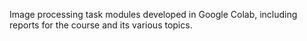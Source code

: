 Image processing task modules developed in Google Colab, including reports for the course and its various topics.
